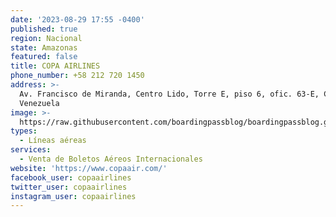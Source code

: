 ```yaml
---
date: '2023-08-29 17:55 -0400'
published: true
region: Nacional
state: Amazonas
featured: false
title: COPA AIRLINES
phone_number: +58 212 720 1450
address: >-
  Av. Francisco de Miranda, Centro Lido, Torre E, piso 6, ofic. 63-E, Caracas,
  Venezuela
image: >-
  https://raw.githubusercontent.com/boardingpassblog/boardingpassblog.github.io/main/assets/images/Copa-Airlines-Logo.jpg
types:
  - Líneas aéreas
services:
  - Venta de Boletos Aéreos Internacionales
website: 'https://www.copaair.com/'
facebook_user: copaairlines
twitter_user: copaairlines
instagram_user: copaairlines
---
```

